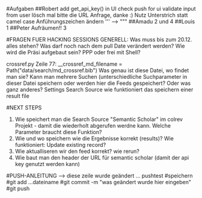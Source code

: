 
#Aufgaben
##Robert
add get_api_key() in UI
check push for ui
validate input from user
lösch mal bitte die URL Anfrage, danke :)
Nutz Unterstrich statt camel case
Anführungszeichen ändern ''' --> """
##Amadu
2 und 4
##Louis
1
##Peter
Aufräumen!!
3

#FRAGEN FUER HACKING SESSIONS
GENERELL: Was muss bis zum 20.12. alles stehen? 
	Was darf noch nach dem pull Date verändert werden?
	Wie wird die Präsi aufgebaut sein? PPP oder frei mit Shell?

crossref.py Zeile 77: __crossref_md_filename = Path("data/search/md_crossref.bib")
	Was genau ist diese Datei, wo findet man sie?
	Kann man mehrere Suchen (unterschiedliche Suchparameter in dieser Datei speichern oder werden hier die 
		Feeds gespeichert? Oder was ganz anderes?
	Settings Search Source wie funktioniert das speichern einer result file


#NEXT STEPS
1) Wie speichert man die Search Source "Semantic Scholar" im colrev Projekt - damit die wiederholt abgerufen werdne kann.
	Welche Parameter braucht diese Funktion?
2) Wie und wo speichern wie die Ergebnisse korrekt (results)?
	Wie funktioniert: Update existing record?
3) Wie aktualliseren wir den feed korrekt?
	wie rerun?
4) Wie baut man den header der URL für semantic scholar (damit der api key genutzt werden kann)


#PUSH-ANLEITUNG
--> diese zeile wurde geändert ... pushtest 
	#speichern
	#git add ...dateiname
	#git commit -m "was geändert wurde hier eingeben"
	#git push


